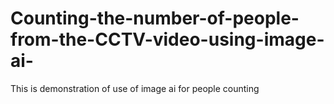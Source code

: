 # Counting-the-number-of-people-from-the-CCTV-video-using-image-ai-
This is  demonstration of use of image ai for people counting  
